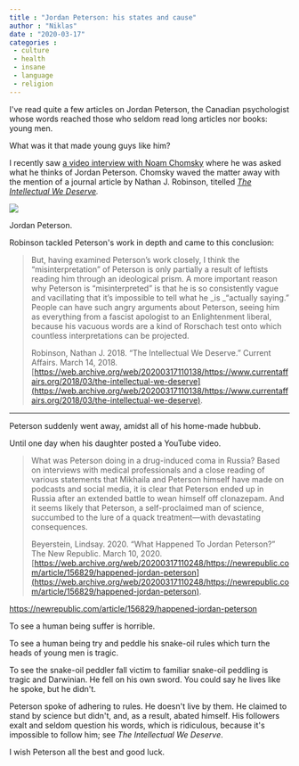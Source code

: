 ```yaml
---
title : "Jordan Peterson: his states and cause"
author : "Niklas"
date : "2020-03-17"
categories : 
 - culture
 - health
 - insane
 - language
 - religion
---
```


I've read quite a few articles on Jordan Peterson, the Canadian psychologist whose words reached those who seldom read long articles nor books: young men.

What was it that made young guys like him?

I recently saw [a video interview with Noam Chomsky](https://niklasblog.com/?p=23812) where he was asked what he thinks of Jordan Peterson. Chomsky waved the matter away with the mention of a journal article by Nathan J. Robinson, titelled _[The Intellectual We Deserve](https://www.currentaffairs.org/2018/03/the-intellectual-we-deserve)._

![](https://images.currentaffairs.org/2018/03/jordan-p-peterson-self-help-guru-father-figure-b-1024x646.jpg)

Jordan Peterson.

Robinson tackled Peterson's work in depth and came to this conclusion:

> But, having examined Peterson’s work closely, I think the “misinterpretation” of Peterson is only partially a result of leftists reading him through an ideological prism. A more important reason why Peterson is “misinterpreted” is that he is so consistently vague and vacillating that it’s impossible to tell what he _is _“actually saying.” People can have such angry arguments about Peterson, seeing him as everything from a fascist apologist to an Enlightenment liberal, because his vacuous words are a kind of Rorschach test onto which countless interpretations can be projected.
> 
> Robinson, Nathan J. 2018. “The Intellectual We Deserve.” Current Affairs. March 14, 2018. [https://web.archive.org/web/20200317110138/https://www.currentaffairs.org/2018/03/the-intellectual-we-deserve](https://web.archive.org/web/20200317110138/https://www.currentaffairs.org/2018/03/the-intellectual-we-deserve).

* * *

Peterson suddenly went away, amidst all of his home-made hubbub.

Until one day when his daughter posted a YouTube video.

> What was Peterson doing in a drug-induced coma in Russia? Based on interviews with medical professionals and a close reading of various statements that Mikhaila and Peterson himself have made on podcasts and social media, it is clear that Peterson ended up in Russia after an extended battle to wean himself off clonazepam. And it seems likely that Peterson, a self-proclaimed man of science, succumbed to the lure of a quack treatment—with devastating consequences.    
> 
> Beyerstein, Lindsay. 2020. “What Happened To Jordan Peterson?” The New Republic. March 10, 2020. [https://web.archive.org/web/20200317110248/https://newrepublic.com/article/156829/happened-jordan-peterson](https://web.archive.org/web/20200317110248/https://newrepublic.com/article/156829/happened-jordan-peterson).

https://newrepublic.com/article/156829/happened-jordan-peterson

To see a human being suffer is horrible.

To see a human being try and peddle his snake-oil rules which turn the heads of young men is tragic.

To see the snake-oil peddler fall victim to familiar snake-oil peddling is tragic and Darwinian. He fell on his own sword. You could say he lives like he spoke, but he didn't.

Peterson spoke of adhering to rules. He doesn't live by them. He claimed to stand by science but didn't, and, as a result, abated himself. His followers exalt and seldom question his words, which is ridiculous, because it's impossible to follow him; see _The Intellectual We Deserve_.

I wish Peterson all the best and good luck.
